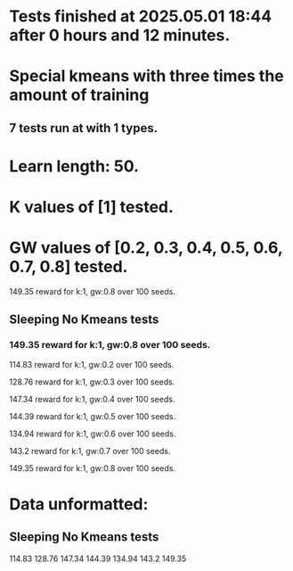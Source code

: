 # Tests finished at 2025.05.01 18:44 after 0 hours and 12 minutes.
# Special kmeans with three times the amount of training
## 7 tests run at with 1 types.
# Learn length: 50.
# K values of [1] tested.
# GW values of [0.2, 0.3, 0.4, 0.5, 0.6, 0.7, 0.8] tested.

149.35 reward for k:1, gw:0.8 over 100 seeds.


## Sleeping No Kmeans tests
### 149.35 reward for k:1, gw:0.8 over 100 seeds.

114.83 reward for k:1, gw:0.2 over 100 seeds.

128.76 reward for k:1, gw:0.3 over 100 seeds.

147.34 reward for k:1, gw:0.4 over 100 seeds.

144.39 reward for k:1, gw:0.5 over 100 seeds.

134.94 reward for k:1, gw:0.6 over 100 seeds.

143.2 reward for k:1, gw:0.7 over 100 seeds.

149.35 reward for k:1, gw:0.8 over 100 seeds.


# Data unformatted:



## Sleeping No Kmeans tests
114.83
128.76
147.34
144.39
134.94
143.2
149.35
